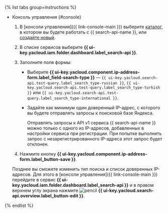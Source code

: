 {% list tabs group=instructions %}

- Консоль управления {#console}

  1. В [консоли управления]({{ link-console-main }}) выберите [каталог](../../resource-manager/concepts/resources-hierarchy.md#folder), в котором вы будете работать с {{ search-api-name }}, или [создайте новый](../../resource-manager/operations/folder/create.md).
  1. В списке сервисов выберите **{{ ui-key.yacloud.iam.folder.dashboard.label_search-api }}**.
  1. Заполните поля формы: 
       * Выберите **{{ ui-key.yacloud.component.ip-address-form.label_field-search-type }}** — `{{ ui-key.yacloud.search-api.test-query.label_search_type-russian }}`, `{{ ui-key.yacloud.search-api.test-query.label_search_type-turkish }}` или `{{ ui-key.yacloud.search-api.test-query.label_search_type-international }}`.
       * Задайте как минимум один доверенный IP-адрес, с которого вы будете отправлять запросы к поисковой базе Яндекса.

           Отправлять запросы к API v1 сервиса {{ search-api-name }} можно только с одного из IP-адресов, добавленных в настройки сервиса при регистрации. При попытке выполнить запрос с незарегистрированного IP-адреса этот запрос будет отклонен.

  1. Нажмите кнопку **{{ ui-key.yacloud.component.ip-address-form.label_button-save }}**.

  Позднее вы сможете изменить тип поиска и список доверенных IP-адресов. Для этого в [консоли управления]({{ link-console-main }}) перейдите в сервис **{{ ui-key.yacloud.iam.folder.dashboard.label_search-api }}** и в правом верхнем углу экрана нажмите ![pencil](../../_assets/console-icons/pencil.svg) **{{ ui-key.yacloud.search-api.overview.label_button-edit }}**.

{% endlist %}